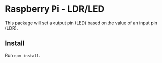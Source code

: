 # Raspberry Pi - LDR/LED

This package will set a output pin (LED) based on the value of an input pin (LDR).

## Install

Run `npm install`.
